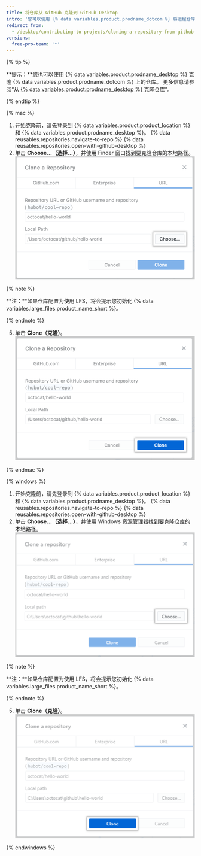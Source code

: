```yaml
---
title: 将仓库从 GitHub 克隆到 GitHub Desktop
intro: '您可以使用 {% data variables.product.prodname_dotcom %} 将远程仓库克隆到 {% data variables.product.prodname_desktop %}。'
redirect_from:
  - /desktop/contributing-to-projects/cloning-a-repository-from-github-to-github-desktop
versions:
  free-pro-team: '*'
---
```


{% tip %}

**提示：**您也可以使用 {% data variables.product.prodname_desktop %} 克隆 {% data variables.product.prodname_dotcom %} 上的仓库。  更多信息请参阅“[从 {% data variables.product.prodname_desktop %} 克隆仓库](/desktop/guides/contributing-to-projects/cloning-a-repository-from-github-to-github-desktop/)”。

{% endtip %}

{% mac %}

1. 开始克隆前，请先登录到 {% data variables.product.product_location %} 和 {% data variables.product.prodname_desktop %}。
{% data reusables.repositories.navigate-to-repo %}
{% data reusables.repositories.open-with-github-desktop %}
5. 单击 **Choose...（选择...）**，并使用 Finder 窗口找到要克隆仓库的本地路径。 ![URL 选项卡中的选择按钮](/assets/images/help/desktop/clone-choose-button-url-mac.png)

  {% note %}

  **注：**如果仓库配置为使用 LFS，将会提示您初始化 {% data variables.large_files.product_name_short %}。

  {% endnote %}

5. 单击 **Clone（克隆）**。 ![URL 选项卡中的克隆按钮](/assets/images/help/desktop/clone-button-url-mac.png)

{% endmac %}

{% windows %}

1. 开始克隆前，请先登录到 {% data variables.product.product_location %} 和 {% data variables.product.prodname_desktop %}。
{% data reusables.repositories.navigate-to-repo %}
{% data reusables.repositories.open-with-github-desktop %}
5. 单击 **Choose...（选择...）**，并使用 Windows 资源管理器找到要克隆仓库的本地路径。 ![选择按钮](/assets/images/help/desktop/clone-choose-button-url-win.png)

  {% note %}

  **注：**如果仓库配置为使用 LFS，将会提示您初始化 {% data variables.large_files.product_name_short %}。

  {% endnote %}

5. 单击 **Clone（克隆）**。 ![克隆按钮](/assets/images/help/desktop/clone-button-url-win.png)

{% endwindows %}
